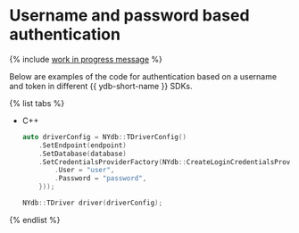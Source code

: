 # Username and password based authentication

{% include [work in progress message](../_includes/addition.md) %}

Below are examples of the code for authentication based on a username and token in different {{ ydb-short-name }} SDKs.

{% list tabs %}

- C++

   ```c++
   auto driverConfig = NYdb::TDriverConfig()
       .SetEndpoint(endpoint)
       .SetDatabase(database)
       .SetCredentialsProviderFactory(NYdb::CreateLoginCredentialsProviderFactory({
           .User = "user",
           .Password = "password",
       }));

   NYdb::TDriver driver(driverConfig);
   ```

{% endlist %}
